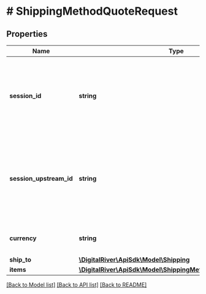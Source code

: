 # # ShippingMethodQuoteRequest

## Properties

Name | Type | Description | Notes
------------ | ------------- | ------------- | -------------
**session_id** | **string** | The identifier of the checkout session associated with the shipping quotes request. |
**session_upstream_id** | **string** | The upstream identifier of the checkout session associated with the shipping quotes request. | [optional]
**currency** | **string** | A three-letter ISO currency code. |
**ship_to** | [**\DigitalRiver\ApiSdk\Model\Shipping**](Shipping.md) |  |
**items** | [**\DigitalRiver\ApiSdk\Model\ShippingMethodQuoteItemRequest[]**](ShippingMethodQuoteItemRequest.md) |  |

[[Back to Model list]](../../README.md#models) [[Back to API list]](../../README.md#endpoints) [[Back to README]](../../README.md)
